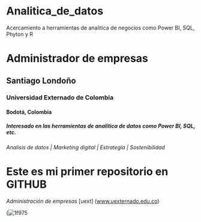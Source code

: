 # Analitica_de_datos
Acercamiento a herramientas de analitica de negocios como Power BI, SQL, Phyton y R
# Administrador de empresas
## Santiago Londoño
### Universidad Externado de Colombia
#### Bodotá, Colombia
##### Interesado en las herramientas de analitica de datos como Power BI, SQL, etc.
###### Analisis de datos | Marketing digital | Estrategía | Sostenibilidad


# **Este es mi primer repositorio en GITHUB**
*Administración de empresas*
[uext] (www.uexternado.edu.co)


(![1f975](https://github.com/user-attachments/assets/46f16da8-6488-42e6-b998-43c402f35d7f)

